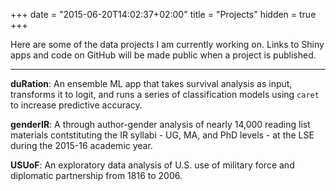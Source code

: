 +++
date = "2015-06-20T14:02:37+02:00"
title = "Projects"
hidden = true
+++

Here are some of the data projects I am currently working on. Links to Shiny apps and code on GitHub will be made public when a project is published.

***

**duRation**: An ensemble ML app that takes survival analysis as input, transforms it to logit, and runs a series of classification models using `caret` to increase predictive accuracy.

**genderIR**: A through author-gender analysis of nearly 14,000 reading list materials contstituting the IR syllabi - UG, MA, and PhD levels - at the LSE during the 2015-16 academic year.

**USUoF**: An exploratory data analysis of U.S. use of military force and diplomatic partnership from 1816 to 2006.

